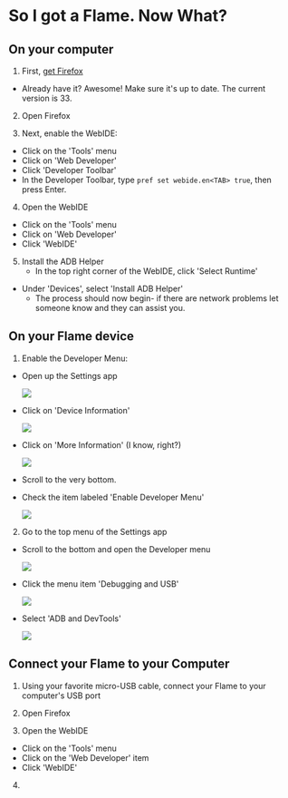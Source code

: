 # So I got a Flame. Now What?

## On your computer

1. First, [get Firefox](https://www.mozilla.org/en-US/firefox/new/)
  * Already have it? Awesome! Make sure it's up to date. The current version is 33.

2. Open Firefox

3. Next, enable the WebIDE:
  * Click on the 'Tools' menu
  * Click on 'Web Developer'
  * Click 'Developer Toolbar'
  * In the Developer Toolbar, type `pref set webide.en<TAB> true`, then press Enter.

4. Open the WebIDE
  * Click on the 'Tools' menu
  * Click on 'Web Developer'
  * Click 'WebIDE'

5. Install the ADB Helper
	* In the top right corner of the WebIDE, click 'Select Runtime'
  * Under 'Devices', select 'Install ADB Helper'
    * The process should now begin- if there are network problems let someone know and they can assist you.


## On your Flame device

1. Enable the Developer Menu:

  * Open up the Settings app

    ![](img/device-step1.png)

  * Click on 'Device Information'

    ![](img/device-step2.png)

  * Click on 'More Information' (I know, right?)

    ![](img/device-step3.png)

  * Scroll to the very bottom.
  * Check the item labeled 'Enable Developer Menu'

    ![](img/device-step4.png)

2. Go to the top menu of the Settings app

  * Scroll to the bottom and open the Developer menu

    ![](img/device-step5.png)

  * Click the menu item 'Debugging and USB'

    ![](img/device-step6.png)

  * Select 'ADB and DevTools'

    ![](img/device-step7.png)

## Connect your Flame to your Computer

1. Using your favorite micro-USB cable, connect your Flame to your computer's USB port

2. Open Firefox

3. Open the WebIDE

  * Click on the 'Tools' menu
  * Click on the 'Web Developer' item
  * Click 'WebIDE'

4.
